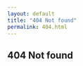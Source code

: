 ```yaml
---
layout: default
title: "404 Not found"
permalink: 404.html
---
```


<h2>404 Not found</h2>

<script type="text/javascript">
    var GOOG_FIXURL_LANG = 'en';
    var GOOG_FIXURL_SITE = 'http://cdroulers.com/';
</script>

<script type="text/javascript" src="http://linkhelp.clients.google.com/tbproxy/lh/wm/fixurl.js"></script>